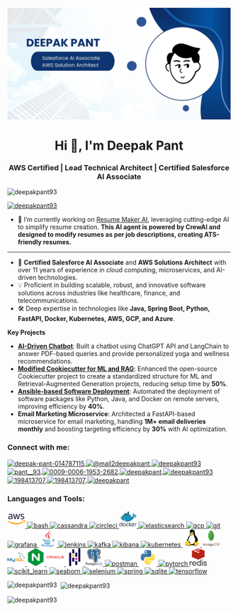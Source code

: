![logo](https://github.com/DeepakPant93/DeepakPant93/blob/main/Github%20Banner.jpeg)
<h1 align="center">Hi 👋, I'm Deepak Pant</h1>
<h3 align="center">AWS Certified | Lead Technical Architect | Certified Salesforce AI Associate</h3>

<p align="left"> 
  <img src="https://komarev.com/ghpvc/?username=deepakpant93&label=Profile%20views&color=0e75b6&style=flat" alt="deepakpant93" /> 
</p>

<p align="left"> 
  <a href="https://github.com/ryo-ma/github-profile-trophy">
    <img src="https://github-profile-trophy.vercel.app/?username=deepakpant93" alt="deepakpant93" />
  </a> 
</p>

- 🔭 I’m currently working on [Resume Maker AI](https://huggingface.co/spaces/deepakpant/resume-maker-ai-agent), leveraging cutting-edge AI to simplify resume creation. **This AI agent is powered by CrewAI and designed to modify resumes as per job descriptions, creating ATS-friendly resumes.**

---

- 🌟 **Certified Salesforce AI Associate** and **AWS Solutions Architect** with over 11 years of experience in cloud computing, microservices, and AI-driven technologies.
- 💡 Proficient in building scalable, robust, and innovative software solutions across industries like healthcare, finance, and telecommunications.
- 🛠️ Deep expertise in technologies like **Java, Spring Boot, Python, FastAPI, Docker, Kubernetes, AWS, GCP, and Azure**.

**Key Projects**

- **[AI-Driven Chatbot](https://github.com/DeepakPant93/AskDocsGPT)**: Built a chatbot using ChatGPT API and LangChain to answer PDF-based queries and provide personalized yoga and wellness recommendations.
- **[Modified Cookiecutter for ML and RAG](https://github.com/DeepakPant93/cookiecutter-rag)**: Enhanced the open-source Cookiecutter project to create a standardized structure for ML and Retrieval-Augmented Generation projects, reducing setup time by **50%**.
- **[Ansible-based Software Deployment](https://github.com/DeepakPant93/servo)**: Automated the deployment of software packages like Python, Java, and Docker on remote servers, improving efficiency by **40%**.
- **Email Marketing Microservice**: Architected a FastAPI-based microservice for email marketing, handling **1M+ email deliveries monthly** and boosting targeting efficiency by **30%** with AI optimization.

<!-- BLOG-POST-LIST:START -->
<!-- BLOG-POST-LIST:END -->
<h3 align="left">Connect with me:</h3>
<p align="left">
  <a href="https://linkedin.com/in/deepak-pant-014787115" target="blank">
    <img align="center" src="https://raw.githubusercontent.com/rahuldkjain/github-profile-readme-generator/master/src/images/icons/Social/linked-in-alt.svg" alt="deepak-pant-014787115" height="30" width="40" />
  </a>
  <a href="https://deepakpant93.medium.com/" target="blank">
    <img align="center" src="https://raw.githubusercontent.com/rahuldkjain/github-profile-readme-generator/master/src/images/icons/Social/medium.svg" alt="@mail2deepakpant" height="30" width="40" />
  </a>
  <a href="https://dev.to/deepakpant93" target="blank">
    <img align="center" src="https://media2.dev.to/dynamic/image/quality=100/https://dev-to-uploads.s3.amazonaws.com/uploads/logos/resized_logo_UQww2soKuUsjaOGNB38o.png" alt="deepakpant93" height="30" width="40" />
  </a>
  <a href="https://x.com/pant__93" target="blank">
    <img align="center" src="https://abs.twimg.com/responsive-web/client-web/icon-default.522d363a.png" alt="pant__93" height="30" width="40" />
  </a>
  <a href="https://orcid.org/0009-0006-1953-2682" target="blank">
    <img align="center" src="https://orcid.org/assets/vectors/orcid.logo.svg" alt="0009-0006-1953-2682" height="30" width="40" />
  </a> 
  <a href="https://huggingface.co/deepakpant" target="blank">
    <img align="center" src="https://huggingface.co/front/assets/huggingface_logo-noborder.svg" alt="deepakpant" height="30" width="40" />
  </a> 
  <a href="https://leetcode.com/u/deepakpant93/" target="blank">
    <img align="center" src="https://assets.leetcode.com/static_assets/public/icons/favicon-32x32.png" alt="deepakpant93" height="30" width="40" />
  </a>
  <a href="https://www.meetup.com/members/198413707/" target="blank">
    <img align="center" src="https://secure.meetupstatic.com/next/images/general/favicon.ico" alt="198413707" height="30" width="40" />
  </a>
  <a href="https://deepakpant93.gumroad.com/" target="blank">
    <img align="center" src="https://assets.gumroad.com/assets/pink-icon-c5f5013768a1da41246e70403f02afc8b34ac89c20f3ba2dd0a01f3973027700.png" alt="198413707" height="30" width="40" />
  </a>
  <a href="https://buymeacoffee.com/deepakpant" target="blank">
    <img align="center" src="https://buymeacoffee.com/favicon.ico" alt="deepakpant" height="30" width="40" />
  </a>
</p>
<h3 align="left">Languages and Tools:</h3>
<p align="left">
  <a href="https://aws.amazon.com" target="_blank" rel="noreferrer">
    <img src="https://raw.githubusercontent.com/devicons/devicon/master/icons/amazonwebservices/amazonwebservices-original-wordmark.svg" alt="aws" width="40" height="40" />
  </a>
  <a href="https://www.gnu.org/software/bash/" target="_blank" rel="noreferrer">
    <img src="https://www.vectorlogo.zone/logos/gnu_bash/gnu_bash-icon.svg" alt="bash" width="40" height="40" />
  </a>
  <a href="https://cassandra.apache.org/" target="_blank" rel="noreferrer">
    <img src="https://www.vectorlogo.zone/logos/apache_cassandra/apache_cassandra-icon.svg" alt="cassandra" width="40" height="40" />
  </a>
  <a href="https://circleci.com" target="_blank" rel="noreferrer">
    <img src="https://www.vectorlogo.zone/logos/circleci/circleci-icon.svg" alt="circleci" width="40" height="40" />
  </a>
  <a href="https://www.docker.com/" target="_blank" rel="noreferrer">
    <img src="https://raw.githubusercontent.com/devicons/devicon/master/icons/docker/docker-original-wordmark.svg" alt="docker" width="40" height="40" />
  </a>
  <a href="https://www.elastic.co" target="_blank" rel="noreferrer">
    <img src="https://www.vectorlogo.zone/logos/elastic/elastic-icon.svg" alt="elasticsearch" width="40" height="40" />
  </a>
  <a href="https://cloud.google.com" target="_blank" rel="noreferrer">
    <img src="https://www.vectorlogo.zone/logos/google_cloud/google_cloud-icon.svg" alt="gcp" width="40" height="40" />
  </a>
  <a href="https://git-scm.com/" target="_blank" rel="noreferrer">
    <img src="https://www.vectorlogo.zone/logos/git-scm/git-scm-icon.svg" alt="git" width="40" height="40" />
  </a>
  <a href="https://grafana.com" target="_blank" rel="noreferrer">
    <img src="https://www.vectorlogo.zone/logos/grafana/grafana-icon.svg" alt="grafana" width="40" height="40" />
  </a>
  <a href="https://www.java.com" target="_blank" rel="noreferrer">
    <img src="https://raw.githubusercontent.com/devicons/devicon/master/icons/java/java-original.svg" alt="java" width="40" height="40" />
  </a>
  <a href="https://www.jenkins.io" target="_blank" rel="noreferrer">
    <img src="https://www.vectorlogo.zone/logos/jenkins/jenkins-icon.svg" alt="jenkins" width="40" height="40" />
  </a>
  <a href="https://kafka.apache.org/" target="_blank" rel="noreferrer">
    <img src="https://www.vectorlogo.zone/logos/apache_kafka/apache_kafka-icon.svg" alt="kafka" width="40" height="40" />
  </a>
  <a href="https://www.elastic.co/kibana" target="_blank" rel="noreferrer">
    <img src="https://www.vectorlogo.zone/logos/elasticco_kibana/elasticco_kibana-icon.svg" alt="kibana" width="40" height="40" />
  </a>
  <a href="https://kubernetes.io" target="_blank" rel="noreferrer">
    <img src="https://www.vectorlogo.zone/logos/kubernetes/kubernetes-icon.svg" alt="kubernetes" width="40" height="40" />
  </a>
  <a href="https://www.linux.org/" target="_blank" rel="noreferrer">
    <img src="https://raw.githubusercontent.com/devicons/devicon/master/icons/linux/linux-original.svg" alt="linux" width="40" height="40" />
  </a>
  <a href="https://www.mongodb.com/" target="_blank" rel="noreferrer">
    <img src="https://raw.githubusercontent.com/devicons/devicon/master/icons/mongodb/mongodb-original-wordmark.svg" alt="mongodb" width="40" height="40" />
  </a>
  <a href="https://www.mysql.com/" target="_blank" rel="noreferrer">
    <img src="https://raw.githubusercontent.com/devicons/devicon/master/icons/mysql/mysql-original-wordmark.svg" alt="mysql" width="40" height="40" />
  </a>
  <a href="https://www.nginx.com" target="_blank" rel="noreferrer">
    <img src="https://raw.githubusercontent.com/devicons/devicon/master/icons/nginx/nginx-original.svg" alt="nginx" width="40" height="40" />
  </a>
  <a href="https://www.oracle.com/" target="_blank" rel="noreferrer">
    <img src="https://raw.githubusercontent.com/devicons/devicon/master/icons/oracle/oracle-original.svg" alt="oracle" width="40" height="40" />
  </a>
  <a href="https://pandas.pydata.org/" target="_blank" rel="noreferrer">
    <img src="https://raw.githubusercontent.com/devicons/devicon/2ae2a900d2f041da66e950e4d48052658d850630/icons/pandas/pandas-original.svg" alt="pandas" width="40" height="40" />
  </a>
  <a href="https://www.postgresql.org" target="_blank" rel="noreferrer">
    <img src="https://raw.githubusercontent.com/devicons/devicon/master/icons/postgresql/postgresql-original-wordmark.svg" alt="postgresql" width="40" height="40" />
  </a>
  <a href="https://postman.com" target="_blank" rel="noreferrer">
    <img src="https://www.vectorlogo.zone/logos/getpostman/getpostman-icon.svg" alt="postman" width="40" height="40" />
  </a>
  <a href="https://www.python.org" target="_blank" rel="noreferrer">
    <img src="https://raw.githubusercontent.com/devicons/devicon/master/icons/python/python-original.svg" alt="python" width="40" height="40" />
  </a>
  <a href="https://pytorch.org/" target="_blank" rel="noreferrer">
    <img src="https://www.vectorlogo.zone/logos/pytorch/pytorch-icon.svg" alt="pytorch" width="40" height="40" />
  </a>
  <a href="https://redis.io" target="_blank" rel="noreferrer">
    <img src="https://raw.githubusercontent.com/devicons/devicon/master/icons/redis/redis-original-wordmark.svg" alt="redis" width="40" height="40" />
  </a>
  <a href="https://scikit-learn.org/" target="_blank" rel="noreferrer">
    <img src="https://upload.wikimedia.org/wikipedia/commons/0/05/Scikit_learn_logo_small.svg" alt="scikit_learn" width="40" height="40" />
  </a>
  <a href="https://seaborn.pydata.org/" target="_blank" rel="noreferrer">
    <img src="https://seaborn.pydata.org/_images/logo-mark-lightbg.svg" alt="seaborn" width="40" height="40" />
  </a>
  <a href="https://www.selenium.dev" target="_blank" rel="noreferrer">
    <img src="https://raw.githubusercontent.com/detain/svg-logos/780f25886640cef088af994181646db2f6b1a3f8/svg/selenium-logo.svg" alt="selenium" width="40" height="40" />
  </a>
  <a href="https://spring.io/" target="_blank" rel="noreferrer">
    <img src="https://www.vectorlogo.zone/logos/springio/springio-icon.svg" alt="spring" width="40" height="40" />
  </a>
  <a href="https://www.sqlite.org/" target="_blank" rel="noreferrer">
    <img src="https://www.vectorlogo.zone/logos/sqlite/sqlite-icon.svg" alt="sqlite" width="40" height="40" />
  </a>
  <a href="https://www.tensorflow.org" target="_blank" rel="noreferrer">
    <img src="https://www.vectorlogo.zone/logos/tensorflow/tensorflow-icon.svg" alt="tensorflow" width="40" height="40" />
  </a>
</p>
<p>
  <img align="left" src="https://github-readme-stats.vercel.app/api/top-langs?username=deepakpant93&show_icons=true&locale=en&layout=compact" alt="deepakpant93" />
</p>
<p>&nbsp; <img align="center" src="https://github-readme-stats.vercel.app/api?username=deepakpant93&show_icons=true&locale=en" alt="deepakpant93" />
</p>
<p>
  <img align="center" src="https://github-readme-streak-stats.herokuapp.com/?user=deepakpant93&" alt="deepakpant93" />
</p>
